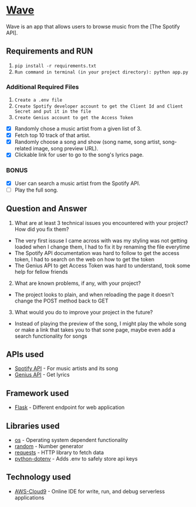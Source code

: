 # [Wave](https://vast-chamber-63113.herokuapp.com)
Wave is an app that allows users to browse music from the [The Spotify API].

## Requirements and RUN
1. `pip install -r requirements.txt`
2. `Run command in terminal (in your project directory): python app.py`

### Additional Required Files
1. `Create a .env file`
2. `Create Spotify developer account to get the Client Id and Client Secret and put it in the file`
3. `Create Genius account to get the Access Token`

- [x] Randomly chose a music artist from a given list of 3.
- [x] Fetch top 10 track of that artist.
- [x] Randomly choose a song and show (song name, song artist, song-related image, song preview URL).
- [x] Clickable link for user to go to the song's lyrics page.

### BONUS
- [x] User can search a music artist from the Spotify API.
- [ ] Play the full song.

## Question and Answer
1. What are at least 3 technical issues you encountered with your project? How did you fix them?
- The very first issuse I came across with was my styling was not getting loaded when I change them, I had to fix it by renaming the file everytime
- The Spotify API documentation was hard to follow to get the access token, I had to search on the web on how to get the token
- The Genius API to get Access Token was hard to understand, took some help for fellow friends


2. What are known problems, if any, with your project?
- The project looks to plain, and when reloading the page it doesn't change the POST method back to GET

3. What would you do to improve your project in the future?
- Instead of playing the preview of the song, I might play the whole song or make a link that takes you to that sone page, maybe even add a search functionality for songs

## APIs used
- [Spotify API](https://developer.spotify.com) - For music artists and its song
- [Genius API](https://docs.genius.com/#/getting-started-h1) - Get lyrics

## Framework used
- [Flask](https://flask.palletsprojects.com/en/1.1.x/quickstart/) - Different endpoint for web application

## Libraries used
- [os](https://docs.python.org/3/library/os.html) - Operating system dependent functionality
- [random](https://docs.python.org/3/library/random.html) - Number generator
- [requests](https://requests.readthedocs.io/en/master/) - HTTP library to fetch data
- [python-dotenv](https://pypi.org/project/python-dotenv/) - Adds .env to safely store api keys

## Technology used
- [AWS-Cloud9](https://aws.amazon.com/cloud9/) - Online IDE for write, run, and debug serverless applications
